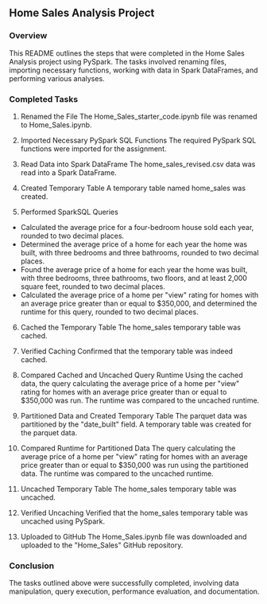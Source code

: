 ## Home Sales Analysis Project
### Overview
This README outlines the steps that were completed in the Home Sales Analysis project using PySpark. The tasks involved renaming files, importing necessary functions, working with data in Spark DataFrames, and performing various analyses.

### Completed Tasks
1. Renamed the File
The Home_Sales_starter_code.ipynb file was renamed to Home_Sales.ipynb.

2. Imported Necessary PySpark SQL Functions
The required PySpark SQL functions were imported for the assignment.

3. Read Data into Spark DataFrame
The home_sales_revised.csv data was read into a Spark DataFrame.

4. Created Temporary Table
A temporary table named home_sales was created.

5. Performed SparkSQL Queries

* Calculated the average price for a four-bedroom house sold each year, rounded to two decimal places.
* Determined the average price of a home for each year the home was built, with three bedrooms and three bathrooms, rounded to two decimal places.
* Found the average price of a home for each year the home was built, with three bedrooms, three bathrooms, two floors, and at least 2,000 square feet, rounded to two decimal places.
* Calculated the average price of a home per "view" rating for homes with an average price greater than or equal to $350,000, and determined the runtime for this query, rounded to two decimal places.

6. Cached the Temporary Table
The home_sales temporary table was cached.

7. Verified Caching
Confirmed that the temporary table was indeed cached.

8. Compared Cached and Uncached Query Runtime
Using the cached data, the query calculating the average price of a home per "view" rating for homes with an average price greater than or equal to $350,000 was run. The runtime was compared to the uncached runtime.

9. Partitioned Data and Created Temporary Table
The parquet data was partitioned by the "date_built" field. A temporary table was created for the parquet data.

10. Compared Runtime for Partitioned Data
The query calculating the average price of a home per "view" rating for homes with an average price greater than or equal to $350,000 was run using the partitioned data. The runtime was compared to the uncached runtime.

11. Uncached Temporary Table
The home_sales temporary table was uncached.

12. Verified Uncaching
Verified that the home_sales temporary table was uncached using PySpark.

13. Uploaded to GitHub
The Home_Sales.ipynb file was downloaded and uploaded to the "Home_Sales" GitHub repository.

### Conclusion
The tasks outlined above were successfully completed, involving data manipulation, query execution, performance evaluation, and documentation.

